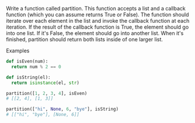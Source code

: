 Write a function called partition. This function accepts a list and a callback function (which you can assume returns True or False). The function should iterate over each element in the list and invoke the callback function at each iteration. If the result of the callback function is True, the element should go into one list. If it's False, the element should go into another list. When it's finished, partition should return both lists inside of one larger list.

Examples

```py
def isEven(num):
  return num % 2 == 0

def isString(el):
  return isinstance(el, str)

partition([1, 2, 3, 4], isEven)
# [[2, 4], [1, 3]]

partition(["hi", None, 6, "bye"], isString)
# [["hi", "bye"], [None, 6]]
```
